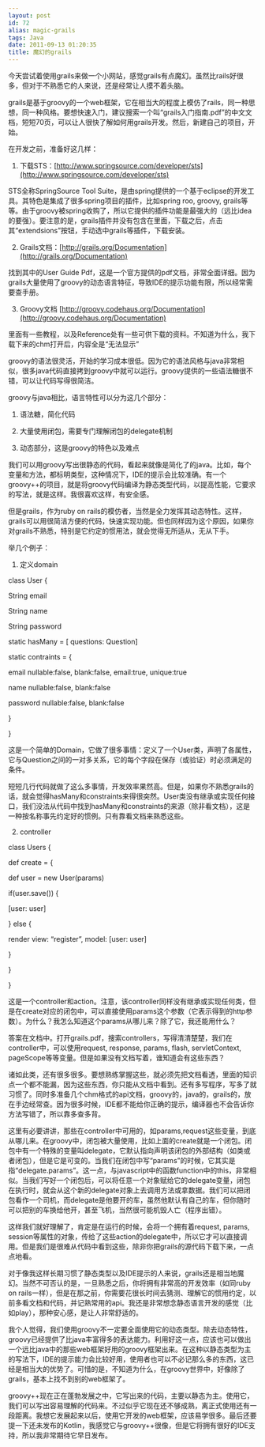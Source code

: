 ```yaml
---
layout: post
id: 72
alias: magic-grails
tags: Java
date: 2011-09-13 01:20:35
title: 魔幻的grails
---
```


今天尝试着使用grails来做一个小网站，感觉grails有点魔幻。虽然比rails好很多，但对于不熟悉它的人来说，还是经常让人摸不着头脑。

grails是基于groovy的一个web框架，它在相当大的程度上模仿了rails，同一种思想，同一种风格。要想快速入门，建议搜索一个叫“grails入门指南.pdf”的中文文档，短短70页，可以让人很快了解如何用grails开发。然后，新建自己的项目，开始。

在开发之前，准备好这几样：

1. 下载STS：[http://www.springsource.com/developer/sts](http://www.springsource.com/developer/sts)

STS全称SpringSource Tool Suite，是由spring提供的一个基于eclipse的开发工具。其特色是集成了很多spring项目的插件，比如spring roo, groovy, grails等等。由于groovy被spring收购了，所以它提供的插件功能是最强大的（远比idea的要强）。要注意的是，grails插件并没有包含在里面，下载之后，点击其“extendsions”按钮，手动选中grails等插件，下载安装。<span id="more-72"></span>

2. Grails文档：[http://grails.org/Documentation](http://grails.org/Documentation)

找到其中的User Guide Pdf，这是一个官方提供的pdf文档，非常全面详细。因为grails大量使用了groovy的动态语言特征，导致IDE的提示功能有限，所以经常需要查手册。

3. Groovy文档 [http://groovy.codehaus.org/Documentation](http://groovy.codehaus.org/Documentation)

里面有一些教程，以及Reference处有一些可供下载的资料。不知道为什么，我下载下来的chm打开后，内容全是“无法显示”

groovy的语法很灵活，开始的学习成本很低。因为它的语法风格与java非常相似，很多java代码直接拷到groovy中就可以运行。groovy提供的一些语法糖很不错，可以让代码写得很简洁。

groovy与java相比，语言特性可以分为这几个部分：

1. 语法糖，简化代码

2. 大量使用闭包，需要专门理解闭包的delegate机制

3. 动态部分，这是groovy的特色以及难点

我们可以用groovy写出很静态的代码，看起来就像是简化了的java。比如，每个变量和方法，都标明类型，这种情况下，IDE的提示会比较准确。有一个groovy++的项目，就是将groovy代码编译为静态类型代码，以提高性能，它要求的写法，就是这样。我很喜欢这样，有安全感。

但是grails，作为ruby on rails的模仿者，当然是全力发挥其动态特性。这样，grails可以用很简洁方便的代码，快速实现功能。但也同样因为这个原因，如果你对grails不熟悉，特别是它约定的惯用法，就会觉得无所适从，无从下手。

举几个例子：

1. 定义domain

class User {

String email

String name

String password

static hasMany = [ questions: Question]

static contraints = {

email nullable:false, blank:false, email:true, unique:true

name nullable:false, blank:false

password nullable:false, blank:false

}

}

这是一个简单的Domain，它做了很多事情：定义了一个User类，声明了各属性，它与Question之间的一对多关系，它的每个字段在保存（或验证）时必须满足的条件。

短短几行代码就做了这么多事情，开发效率果然高。但是，如果你不熟悉grails的话，就会觉得hasMany和constraints来得很突然。User类没有继承或实现任何接口，我们没法从代码中找到hasMany和constraints的来源（除非看文档），这是一种按名称事先约定好的惯例。只有靠看文档来熟悉这些。

2. controller

class Users {

def create = {

def user = new User(params)

if(user.save()) {

[user: user]

} else {

render view: &#8220;register&#8221;, model: [user: user]

}

}

}

这是一个controller和action。注意，该controller同样没有继承或实现任何类，但是在create对应的闭包中，可以直接使用params这个参数（它表示得到的http参数）。为什么？我怎么知道这个params从哪儿来？除了它，我还能用什么？

答案在文档中。打开grails.pdf，搜索controllers，写得清清楚楚，我们在controller中，可以使用request, response, params, flash, servletContext, pageScope等等变量。但是如果没有文档写着，谁知道会有这些东西？

诸如此类，还有很多很多。要想熟练掌握这些，就必须先把文档看透，里面的知识点一个都不能漏，因为这些东西，你只能从文档中看到。还有多写程序，写多了就习惯了。同时多准备几个chm格式的api文档，groovy的，java的，grails的，放在手边经常查。因为很多时候，IDE都不能给你正确的提示，编译器也不会告诉你方法写错了，所以靠多查多背。

这里有必要讲讲，那些在controller中可用的，如params,request这些变量，到底从哪儿来。在groovy中，闭包被大量使用，比如上面的create就是一个闭包。闭包中有一个特殊的变量叫delegate，它默认指向声明该闭包的外部结构（如类或者闭包），但是它是可变的。当我们在闭包中写“params”的时候，它其实是指“delegate.params”。这一点，与javascript中的函数function中的this，非常相似。当我们写好一个闭包后，可以将任意一个对象赋给它的delegate变量，闭包在执行时，就会从这个新的delegate对象上去调用方法或拿数据。我们可以把闭包看作一个司机，而delegate是他要开的车，虽然他默认有自己的车，但你随时可以把别的车换给他开，甚至飞机，当然很可能机毁人亡（程序出错）。

这样我们就好理解了，肯定是在运行的时候，会将一个拥有着request, params, session等属性的对象，传给了这些action的delegate中，所以它才可以直接调用。但是我们是很难从代码中看到这些，除非你把grails的源代码下载下来，一点点地看。

对于像我这样长期习惯了静态类型以及IDE提示的人来说，grails还是相当地魔幻。当然不可否认的是，一旦熟悉之后，你将拥有非常高的开发效率（如同ruby on rails一样），但是在那之前，你需要花很长时间去猜测、理解它的惯用约定，以前多看文档和代码，并记熟常用的api。我还是非常想念静态语言开发的感觉（比如play），那种安心感，是让人非常舒适的。

我个人觉得，我们使用groovy不一定要全面使用它的动态类型。除去动态特性，groovy已经提供了比java丰富得多的表达能力。利用好这一点，应该也可以做出一个远比java中的那些web框架好用的groovy框架出来。在这种以静态类型为主的写法下，IDE的提示能力会比较好用，使用者也可以不必记那么多的东西，这已经是相当大的优势了。可惜的是，不知道为什么，在groovy世界中，好像除了grails，基本上找不到别的web框架了。

groovy++现在正在蓬勃发展之中，它写出来的代码，主要以静态为主。使用它，我们可以写出容易理解的代码来。不过似乎它现在还不够成熟，离正式使用还有一段距离。我想它发展起来以后，使用它开发的web框架，应该易学很多。最后还要提一下还未发布的Kotlin，我感觉它与groovy++很像，但是它将拥有很好的IDE支持，所以我非常期待它早日发布。
